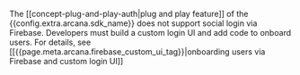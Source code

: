 The [[concept-plug-and-play-auth|plug and play feature]] of the {{config.extra.arcana.sdk_name}} does not support social login via Firebase. Developers must build a custom login UI and add code to onboard users. For details, see [[{{page.meta.arcana.firebase_custom_ui_tag}}|onboarding users via Firebase and custom login UI]]